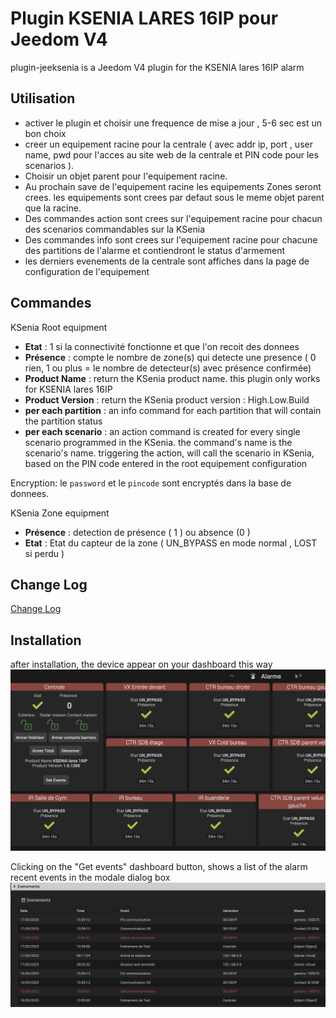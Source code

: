 # Plugin KSENIA LARES 16IP pour Jeedom V4 

plugin-jeeksenia is a Jeedom V4 plugin for the KSENIA lares 16IP alarm



## Utilisation

- activer le plugin et choisir une frequence de mise a jour , 5-6 sec est un bon choix
- creer un equipement racine pour la centrale ( avec addr ip, port , user name, pwd pour l'acces au site web de la centrale et PIN code pour les scenarios ). 
- Choisir un objet parent pour l'equipement racine.
- Au prochain save de l'equipement racine les equipements Zones seront crees. les equipements sont crees par defaut sous le meme objet parent que la racine.
- Des commandes action sont crees sur l'equipement racine pour chacun des scenarios commandables sur la KSenia
- Des commandes info sont crees sur l'equipement racine pour chacune des partitions de l'alarme et contiendront le status d'armement
- les derniers evenements de la centrale sont affiches dans la page de configuration de l'equipement

## Commandes

KSenia Root equipment
- **Etat** : 1 si la connectivité fonctionne et que l'on recoit des donnees
- **Présence** : compte le nombre de zone(s) qui detecte une presence ( 0 rien,  1 ou plus = le nombre de detecteur(s) avec présence confirmée)
- **Product Name** : return the KSenia product name. this plugin only works for KSENIA lares 16IP
- **Product Version** : return the KSenia product version : High.Low.Build
- **per each partition** : an info command for each partition that will contain the partition status
- **per each scenario** : an action command is created for every single scenario programmed in the KSenia. the command's name is the scenario's name. triggering the action, will call the scenario in KSenia, based on the PIN code entered in the root equipement configuration

Encryption: le `password` et le `pincode` sont encryptés dans la base de donnees.

KSenia Zone equipment
- **Présence** : detection de présence ( 1 ) ou absence (0 )
- **Etat** : Etat du capteur de la zone ( UN_BYPASS en mode normal , LOST si perdu )

## Change Log

[Change Log](changelog.md)

## Installation

after installation, the device appear on your dashboard this way
![ipxdevice](../images/kseniadevice.png)

Clicking on the "Get events" dashboard button, shows a list of the alarm recent events in the modale dialog box
![events](../images/events.png)